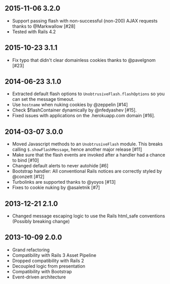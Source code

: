 ## 2015-11-06 3.2.0

* Support passing flash with non-successful (non-200) AJAX requests thanks to @Markwallow [#28]
* Tested with Rails 4.2

## 2015-10-23 3.1.1

* Fix typo that didn't clear domainless cookies thanks to @pavelgnom [#23]

## 2014-06-23 3.1.0

* Extracted default flash options to `UnobtrusiveFlash.flashOptions` so you can set the message timeout.
* Use `hostname` when nuking cookies by @zeppelin [#14]
* Check $flashContainer dynamically by @nfedyashev [#15].
* Fixed issues with applications on the .herokuapp.com domain [#16].

## 2014-03-07 3.0.0

* Moved Javascript methods to an `UnobtrusiveFlash` module. This breaks calling `$.showFlashMessage`, hence another major release [#11]
* Make sure that the flash events are invoked after a handler had a chance to bind [#10]
* Changed default alerts to never autohide [#6]
* Bootstrap handler: All conventional Rails notices are correctly styled by @conzett [#12]
* Turbolinks are supported thanks to @yoyos [#13]
* Fixes to cookie nuking by @asaletnik [#7]

## 2013-12-21 2.1.0

* Changed message escaping logic to use the Rails html_safe conventions (Possibly breaking change)

## 2013-10-09 2.0.0

* Grand refactoring
* Compatibility with Rails 3 Asset Pipeline
* Dropped compatibility with Rails 2
* Decoupled logic from presentation
* Compatibility with Bootstrap
* Event-driven architecture
